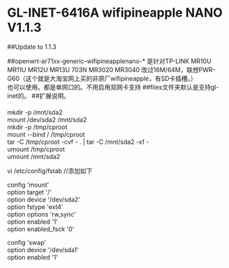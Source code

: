 # GL-INET-6416A wifipineapple NANO V1.1.3

##Update to 1.1.3

##openwrt-ar71xx-generic-wifipineapplenano-* 是针对TP-LINK MR10U MR11U MR12U MR13U 703N MR3020 MR3040  改过16M/64M，联想PWR-G60（这个就是大淘宝网上买的非原厂wifipineapple，有SD卡插槽。）<br>也可以使用。都是单网口的。不用启用双网卡支持
##files文件夹默认是支持gl-inet的。
##扩展说明。
####
mkdir -p /mnt/sda2<br>
mount /dev/sda2 /mnt/sda2<br>
mkdir -p /tmp/cproot<br>
mount --bind / /tmp/cproot<br>
tar -C /tmp/cproot -cvf - . | tar -C /mnt/sda2 -xf -<br>
umount /tmp/cproot<br>
umount /mnt/sda2<br>



vi /etc/config/fstab //添加如下<br>

config 'mount'<br>
       option target '/'<br>
       option device '/dev/sda2'<br>
       option fstype 'ext4'<br>
       option options 'rw,sync'<br>
       option enabled '1'<br>
       option enabled_fsck '0'<br>

config 'swap'<br>
       option device '/dev/sda1'<br>
       option enabled '1'<br>

####
